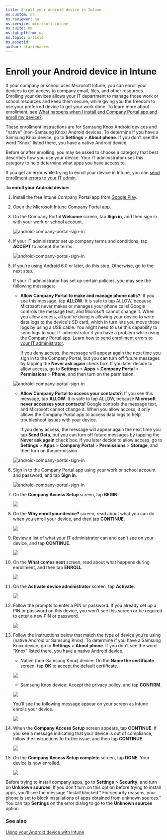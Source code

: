 ```yaml
---
title: Enroll your Android device in Intune
ms.custom: na
ms.reviewer: na
ms.service: microsoft-intune
ms.suite: na
ms.tgt_pltfrm: na
ms.topic: article
ms.assetid:
author: staciebarker
---
```


# Enroll your Android device in Intune

If your company or school uses Microsoft Intune, you can enroll your devices to get access to company email, files, and other resources. Enrolling your devices allows your IT department to manage those work or school resources and keep them secure, while giving you the freedom to use your preferred device to get your work done. To learn more about enrollment, see [What happens when I install and Company Portal app and enroll my device?](what-happens-if-you-install-the-Company-Portal-app-and-enroll-your-device-in-intune-android.md).

These enrollment instructions are for Samsung Knox Android devices and "native" (non-Samsung Knox) Android devices. To determine if you have a Samsung Knox device, go to **Settings** &gt; **About phone**. If you don't see the word  "Knox" listed there, you have a native Android device.

Before or after enrolling, you may be asked to choose a category that best describes how you use your device. Your IT administrator uses this category to help determine what apps you have access to.

If you get an error while trying to enroll your device in Intune, you can [send enrollment errors to your IT admin](send-enrollment-errors-to-your-it-administrator-android.md).

**To enroll your Android device:**

1.  Install the free Intune Company Portal app from [Google Play](http://play.google.com/store/apps/details?id=com.microsoft.windowsintune.companyportal). 
  
2.  Open the Microsoft Intune Company Portal app.

3.  On the Company Portal **Welcome** screen, tap **Sign in**, and then sign in with your work or school account.

	![android-company-portal-sign-in](./media/and-enroll-0-welcome-screen.png)   

4.  If your IT administrator set up company terms and conditions, tap **ACCEPT** to accept the terms.

	![android-company-portal-sign-in](./media/and-enroll-3-accept-terms.png)

5. If you're using Android 6.0 or later, do this step. Otherwise, go to the next step.
    
  	If your IT administrator has set up certain policies, you may see the following messages: 

	
	- **Allow Company Portal to make and manage phone calls?**: If you see this message, tap **ALLOW**. It is safe to tap ALLOW, because Microsoft never makes or manages your phone calls! Google controls the message text, and Microsoft cannot change it. When you allow access, all you're doing is allowing your device to write data logs to the device's SD card, which in turn lets you move those logs by using a USB cable. You might need to use this capability to send logs to your IT administrator if you have a problem while using the Company Portal app. Learn how to [send enrollment errors to your IT administrator](send-enrollment-errors-to-your-it-administrator-android.md).

		 If you deny access, the message will appear again the next time you sign in to the Company Portal, but you can turn off future messages by tapping the **Never ask again** check box.  If you later decide to allow access, go to **Settings** &gt; **Apps** &gt; **Company Portal** &gt; **Permissions** &gt; **Phone**, and then turn on the permission.

	![android-company-portal-sign-in](./media/and-enroll-3a-allow-phone-access.png)

	- **Allow Company Portal to access your contacts?**: If you see this message, tap **ALLOW**. It is safe to tap ALLOW, because **Microsoft never accesses your contacts!** Google controls the message text, and Microsoft cannot change it. When you allow access, it only allows the Company Portal app to access data logs to help troubleshoot issues with your device. 

		If you deny access, the message will appear again the next time you tap **Send Data**, but you can turn off future messages by tapping the **Never ask again** check box. If you later decide to allow access, go to **Settings** &gt; **Apps** &gt; **Company Portal** &gt; **Permissions** &gt; **Storage**, and then turn on the permission.

	![android-company-portal-sign-in](./media/and-enroll-3b-allow-contacts-access.png)

  
6.	Sign in to the Company Portal app using your work or school account and password, and tap **Sign in**.

	![android-company-portal-sign-in](./media/and-enroll-2-cp-sign-in.png)

7.	On the **Company Access Setup** screen, tap **BEGIN**.

	![](./media/and-enroll-4a-comp-access-setup.png)

8.	On the **Why enroll your device?** screen, read about what you can do when you enroll your device, and then tap **CONTINUE**.

	![](./media/and-enroll-4b-why-enroll.png)
   
9. Review a list of what your IT administrator can and can't see on your device, and tap **CONTINUE**.

	![](./media/and-enroll-4c-we-care-privacy.png)
 
10. On the **What comes next** screen, read about what happens during enrollment, and then tap **ENROLL**.

	![](./media/and-enroll-4d-what-comes-next.png)
 
11. On the **Activate device administrator** screen, tap **Activate**.

	![](./media/and-enroll-5-activate.png)

12. Follow the prompts to enter a PIN or password. If you already set up a PIN or password on this device, you won't see this screen or be required to enter a new PIN or password.

	![](./media/and-enroll-6-PIN-native.png)

13.	Follow the instructions below that match the type of device you’re using (native Android or Samsung Knox). To determine if you have a Samsung Knox device, go to **Settings** &gt; **About phone**. If you don't see the word "Knox" listed there, you have a native Android device.

	-	Native (non-Samsung Knox) device: On the **Name the certificate** screen, tap **OK** to accept the default certificate.

	![](./media/and-enroll-7-cert-native.png)

	-	Samsung Knox device: Accept the privacy policy, and tap **CONFIRM**.

	![](./media/and-enroll-7-knox-privacy-policy.png)

	You’ll see the following message appear on your screen as Intune enrolls your device.

	![](./media/and-enroll-8-device-enrolling.png)
  
14. When the **Company Access Setup** screen appears, tap **CONTINUE**. If you see a message indicating that your device is out of compliance, follow the instructions to fix the issue, and then tap **CONTINUE**.

	![](./media/and-enroll-9-comp-access-setup.png)  

11. On the **Company Access Setup complete** screen, tap **DONE**. Your device is now enrolled.

	![](./media/and-enroll-10-comp-access-setup-complete.png)

Before trying to install company apps, go to **Settings** &gt; **Security**, and turn on **Unknown sources**. If you don't turn on this option before trying to install apps, you'll see the message "Install blocked." For security reasons, your phone is set to block installations of apps obtained from unknown sources." You can tap **Settings** on the error dialog to go to the **Unknown sources** option.


### See also
[Using your Android device with Intune](using-your-android-device-with-intune.md)